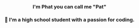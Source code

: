 <h3 align="center">I'm Phat you can call me "Pat"</h3>
<h3 align="center">👋 I'm a high school student with a passion for coding.</h3>
